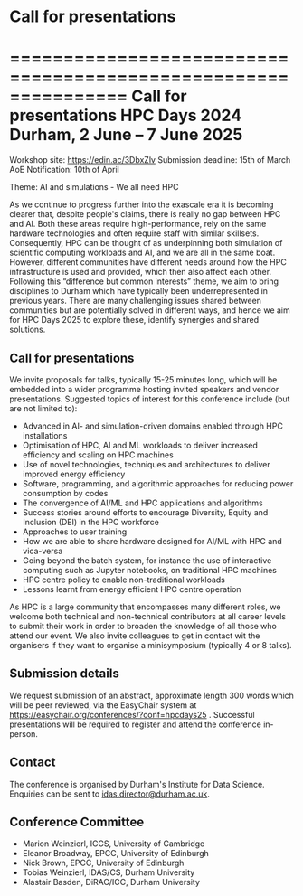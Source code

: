 # Call for presentations


===============================================================
                  Call for presentations
                      HPC Days 2024
               Durham, 2 June – 7 June 2025
===============================================================

Workshop site: https://edin.ac/3DbxZlv
Submission deadline: 15th of March AoE
Notification: 10th of April

Theme: AI and simulations - We all need HPC

As we continue to progress further into the exascale era it is becoming clearer that, despite people's claims, there is really no gap between HPC and AI. Both these areas require high-performance, rely on the same hardware technologies and often require staff with similar skillsets. Consequently, HPC can be thought of as underpinning both simulation of scientific computing workloads and AI, and we are all in the same boat. However, different communities have different needs around how the HPC infrastructure is used and provided, which then also affect each other. Following this “difference but common interests” theme, we aim to bring disciplines to Durham which have typically been underrepresented in previous years. There are many challenging issues shared between communities but are potentially solved in different ways, and hence we aim for HPC Days 2025 to explore these, identify synergies and shared solutions.

Call for presentations
----------------------

We invite proposals for talks, typically 15-25 minutes long, which will be embedded into a wider programme hosting invited speakers and vendor presentations. Suggested topics of interest for this conference include (but are not limited to):

* Advanced in AI- and simulation-driven domains enabled through HPC installations
* Optimisation of HPC, AI and ML workloads to deliver increased efficiency and scaling on HPC machines
* Use of novel technologies, techniques and architectures to deliver improved energy efficiency
* Software, programming, and algorithmic approaches for reducing power consumption by codes
* The convergence of AI/ML and HPC applications and algorithms
* Success stories around efforts to encourage Diversity, Equity and Inclusion (DEI) in the HPC workforce
* Approaches to user training
* How we are able to share hardware designed for AI/ML with HPC and vica-versa
* Going beyond the batch system, for instance the use of interactive computing such as Jupyter notebooks, on traditional HPC machines
* HPC centre policy to enable non-traditional workloads
* Lessons learnt from energy efficient HPC centre operation

As HPC is a large community that encompasses many different roles, we welcome both technical and non-technical contributors at all career levels to submit their work in order to broaden the knowledge of all those who attend our event. We also invite colleagues to get in contact wit the organisers if they want to organise a minisymposium (typically 4 or 8 talks).

Submission details
------------------

We request submission of an abstract, approximate length 300 words which will be peer reviewed, via the EasyChair system at https://easychair.org/conferences/?conf=hpcdays25 .
Successful presentations will be required to register and attend the conference in-person.


Contact
-------

The conference is organised by Durham's Institute for Data Science. Enquiries can be sent to idas.director@durham.ac.uk.


Conference Committee
--------------------
* Marion Weinzierl, ICCS, University of Cambridge
* Eleanor Broadway, EPCC, University of Edinburgh
* Nick Brown, EPCC, University of Edinburgh
* Tobias Weinzierl, IDAS/CS, Durham University
* Alastair Basden, DiRAC/ICC, Durham University
